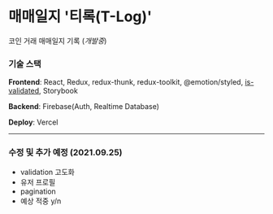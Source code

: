 # 매매일지 '티록(T-Log)'

코인 거래 매매일지 기록 (<i>개발중</i>)

### 기술 스택

**Frontend**: React, Redux, redux-thunk, redux-toolkit, @emotion/styled, [is-validated](https://github.com/howdy-mj/is-validated), Storybook

**Backend**: Firebase(Auth, Realtime Database)

**Deploy**: Vercel

---

### 수정 및 추가 예정 (2021.09.25)

- validation 고도화
- 유저 프로필
- pagination
- 예상 적중 y/n
